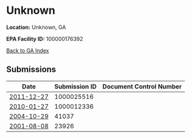 # Unknown

**Location:** Unknown, GA

**EPA Facility ID:** 100000176392

[Back to GA Index](../../index.md)

## Submissions

| Date | Submission ID | Document Control Number |
|------|--------------|-------------------------|
| [2011-12-27](submissions/1000025516.md) | 1000025516 |  |
| [2010-01-27](submissions/1000012336.md) | 1000012336 |  |
| [2004-10-29](submissions/41037.md) | 41037 |  |
| [2001-08-08](submissions/23926.md) | 23926 |  |
